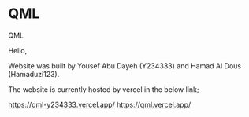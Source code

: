 # QML
QML

Hello,

Website was built by Yousef Abu Dayeh (Y234333) and Hamad Al Dous (Hamaduzi123).

The website is currently hosted by vercel in the below link;

https://qml-y234333.vercel.app/
https://qml.vercel.app/
